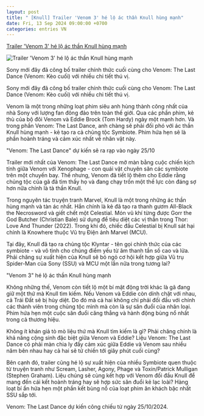 ```yaml
---
layout: post
title: " [Knull] Trailer 'Venom 3' hé lộ ác thần Knull hùng mạnh"
date: Fri, 13 Sep 2024 09:00:00 +0700
categories: entries VN
---
```

[Trailer 'Venom 3' hé lộ ác thần Knull hùng mạnh](https://thethaovanhoa.vn/trailer-venom-3-he-lo-ac-than-knull-hung-manh-20240913114035328.htm)

![Trailer 'Venom 3' hé lộ ác thần Knull hùng mạnh](https://thethaovanhoa.mediacdn.vn/thumb_w/1200/372676912336973824/2024/9/13/venom-3-17262022115191558858271.jpg)

Sony mới đây đã công bố trailer chính thức cuối cùng cho Venom: The Last Dance (Venom: Kèo cuối) với nhiều chi tiết thú vị.

Sony mới đây đã công bố trailer chính thức cuối cùng cho Venom: The Last Dance (Venom: Kèo cuối) với nhiều chi tiết thú vị.

Venom là một trong những loạt phim siêu anh hùng thành công nhất của nhà Sony với lượng fan đông đảo trên toàn thế giới. Qua các phần phim, kẻ thù của bộ đôi Venom và Eddie Brock (Tom Hardy) ngày một mạnh hơn. Và trong phần Venom: The Last Dance, anh chàng sẽ phải đối phó với ác thần Knull hùng mạnh - kẻ tạo ra cả chủng tộc Symbiote. Phim hứa hẹn sẽ là phần hoành tráng và cảm xúc nhất về nhân vật này.

"Venom: The Last Dance" dự kiến sẽ ra rạp vào ngày 25/10

Trailer mới nhất của Venom: The Last Dance mở màn bằng cuộc chiến kịch tính giữa Venom với Xenophage - con quái vật chuyên săn các symbiote trên một chuyến bay. Thế nhưng, Venom đã tiết lộ thêm cho Eddie rằng chủng tộc của gã đã tìm thấy họ và đang chạy trốn một thế lực còn đáng sợ hơn nữa chính là tà thần Knull.

Trong nguyên tác truyện tranh Marvel, Knull là một trong những ác thần hùng mạnh và tàn ác nhất. Hắn chính là kẻ đã tạo ra thanh gươm All-Black the Necrosword và giết chết một Celestial. Món vũ khí từng được Gorr the God Butcher (Christian Bale) sử dụng để tiêu diệt các vị thần trong Thor: Love And Thunder (2022). Trong khi đó, chiếc đầu Celestial bị Knull sát hại chính là Knowhere thuộc Vũ trụ Điện ảnh Marvel (MCU).

Tại đây, Knull đã tạo ra chủng tộc Klyntar - tên gọi chính thức của các symbiote - và vô tình cho chúng điểm yếu từ âm thanh tần số cao và lửa. Phải chăng sự xuất hiện của Knull sẽ bỏ ngỏ cơ hội kết hợp giữa Vũ trụ Spider-Man của Sony (SSU) và MCU một lần nữa trong tương lai?

"Venom 3" hé lộ ác thần Knull hùng mạnh

Không những thế, Venom còn tiết lộ một bí mật động trời khác là gã đang giữ một thứ mà Knull tìm kiếm. Nếu Venom và Eddie còn dính chặt với nhau, cả Trái Đất sẽ bị hủy diệt. Do đó mà cả hai không chỉ phải đối đầu với chính các thành viên trong chủng tộc mình mà còn là sự săn đuổi của nhân loại. Phim hứa hẹn một cuộc săn đuổi căng thẳng và hành động bùng nổ nhất trong cả thương hiệu.

Không ít khán giả tò mò liệu thứ mà Knull tìm kiếm là gì? Phải chăng chính là khả năng cộng sinh đặc biệt giữa Venom và Eddie? Liệu Venom: The Last Dance có phải màn chia ly đầy cảm xúc giữa Eddie và Venom sau nhiều năm bên nhau hay cả hai sẽ tử chiến tới giây phút cuối cùng?

Bên cạnh đó, trailer cũng hé lộ sự xuất hiện của nhiều Symbiote quen thuộc từ truyện tranh như Scream, Lasher, Agony, Phage và Toxin/Patrick Mulligan (Stephen Graham). Liệu chúng sẽ cùng kết hợp với Venom đối đầu Knull để mang đến cái kết hoành tráng hay sẽ hợp sức săn đuổi kẻ lạc loài? Hàng loạt bí ẩn hứa hẹn một phần kết bùng nổ của loạt phim ăn khách bậc nhất SSU sắp tới.

Venom: The Last Dance dự kiến công chiếu từ ngày 25/10/2024.


